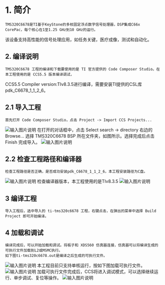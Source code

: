 
# 1. 简介
	TMS320C6678是TI基于KeyStone的多核固定浮点数字信号处理器，DSP集成C66x CorePac，每个核心在1至1.25 GHz到10 GHz的运行。
该设备支持高性能的信号处理应用，如任务关键，医疗成像，测试和自动化。

## 2. 编译说明
	TMS320C6678 工程的编译和下载要使用的是 TI 官方提供的 Code Composer Studio。在本工程使用的是 CCS5.5 版本编译调试，
CCS5.5 Compiler version:TIv8.3.5进行编译，需要安装TI提供的CSL库pdk_C6678_1_1_2_6。

## 2.1 导入工程
    首先打开 Code Composer Studio，点击 Project -> Import CCS Projects...
![输入图片说明](figures/import(1).png)
    在打开的对话框中，点击 Select search -> directory 右边的 Browse... 选择 TMS320C6678 BSP 所在文件夹，如图所示。选择完成后点击 Finish 完成导入。
![输入图片说明](figures/import(2).png)

## 2.2 检查工程路径和编译器
    检查工程路径是否正确，是否成功安装pdk_C6678_1_1_2_6，本工程安装路径为C盘。
![输入图片说明](figures/filepath.png)
    检查编译器版本，本工程使用的是TIv8.3.5
![输入图片说明](figures/general.jpg)

## 3 编译工程
    导入工程后，选中导入的 ti-tms320c6678 工程，右键点击，在弹出的菜单中选择 Build Project 即可开始编译。

## 4 加载和调试
    编译完成后，可以开始加载和调试。将板子和 XDS560 仿真器连接，仿真器可以将编译生成的可执行文件加载到L2或MSMC执行。
    如下图ti-tms320c6678.out是编译之后生成的可执行文件。
![输入图片说明](figures/debug(1).png)
    本工程目前只支持单核运行，按如下图加载可执行文件。
![输入图片说明](figures/load.png)
    加载可执行文件完成后，CCS将进入调试模式，可以选择继续运行、单步调试、复位等操作。
![输入图片说明](figures/debug(2).png)